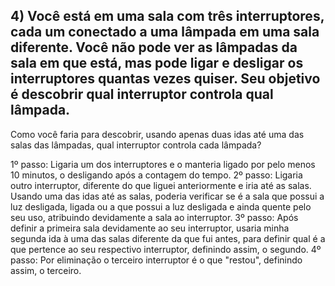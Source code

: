 ## 4) Você está em uma sala com três interruptores, cada um conectado a uma lâmpada em uma sala diferente. Você não pode ver as lâmpadas da sala em que está, mas pode ligar e desligar os interruptores quantas vezes quiser. Seu objetivo é descobrir qual interruptor controla qual lâmpada.

Como você faria para descobrir, usando apenas duas idas até uma das salas das lâmpadas, qual interruptor controla cada lâmpada?

1º passo: Ligaria um dos interruptores e o manteria ligado por pelo menos 10 minutos, o desligando após a contagem do tempo. 
2º passo: Ligaria outro interruptor, diferente do que liguei anteriormente e iria até as salas. Usando uma das idas até as salas, poderia verificar se é a sala que possui a luz desligada, ligada ou a que possui a luz desligada e ainda quente pelo seu uso, atribuindo devidamente a sala ao interruptor. 
3º passo: Após definir a primeira sala devidamente ao seu interruptor, usaria minha segunda ida à uma das salas diferente da que fui antes, para definir qual é a que pertence ao seu respectivo interruptor, definindo assim, o segundo. 
4º passo: Por eliminação o terceiro interruptor é o que "restou", definindo assim, o terceiro. 